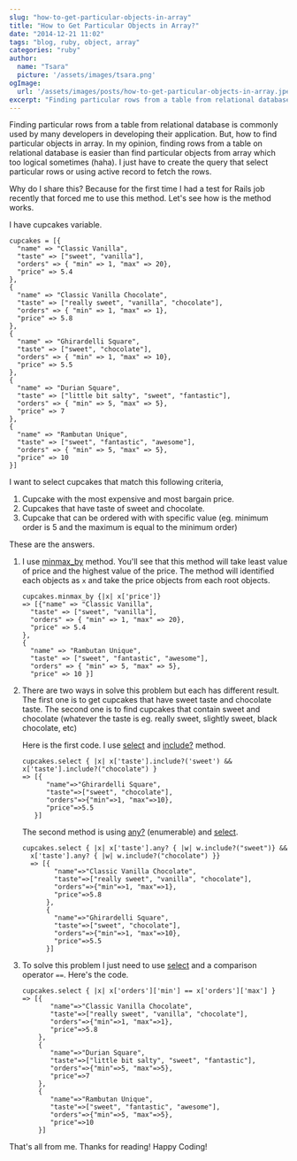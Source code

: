 ```yaml
---
slug: "how-to-get-particular-objects-in-array"
title: "How to Get Particular Objects in Array?"
date: "2014-12-21 11:02"
tags: "blog, ruby, object, array"
categories: "ruby"
author:
  name: "Tsara"
  picture: '/assets/images/tsara.png'
ogImage:
  url: '/assets/images/posts/how-to-get-particular-objects-in-array.jpeg'
excerpt: "Finding particular rows from a table from relational database is commonly used by many developers in developing their application. But, how to find particular objects in array. In my opinion, finding rows from a table on relational database is easier than find particular objects from array which too logical sometimes (haha). I just have to create the query that select particular rows or using active record to fetch the rows."
---
```


Finding particular rows from a table from relational database is commonly used by many developers in developing their application. But, how to find particular objects in array. In my opinion, finding rows from a table on relational database is easier than find particular objects from array which too logical sometimes (haha). I just have to create the query that select particular rows or using active record to fetch the rows. <!--more-->

Why do I share this? Because for the first time I had a test for Rails job recently that forced me to use this method. Let's see how is the method works.

I have cupcakes variable.

```
cupcakes = [{
  "name" => "Classic Vanilla",
  "taste" => ["sweet", "vanilla"],
  "orders" => { "min" => 1, "max" => 20},
  "price" => 5.4
},
{
  "name" => "Classic Vanilla Chocolate",
  "taste" => ["really sweet", "vanilla", "chocolate"],
  "orders" => { "min" => 1, "max" => 1},
  "price" => 5.8
},
{
  "name" => "Ghirardelli Square",
  "taste" => ["sweet", "chocolate"],
  "orders" => { "min" => 1, "max" => 10},
  "price" => 5.5
},
{
  "name" => "Durian Square",
  "taste" => ["little bit salty", "sweet", "fantastic"],
  "orders" => { "min" => 5, "max" => 5},
  "price" => 7
},
{
  "name" => "Rambutan Unique",
  "taste" => ["sweet", "fantastic", "awesome"],
  "orders" => { "min" => 5, "max" => 5},
  "price" => 10
}]
```

I want to select cupcakes that match this following criteria,

1. Cupcake with the most expensive and most bargain price.
2. Cupcakes that have taste of sweet and chocolate.
3. Cupcake that can be ordered with with specific value (eg. minimum order is 5 and the maximum is equal to the minimum order)

These are the answers.

<ol>
<li> I use <a href="http://apidock.com/ruby/Enumerable/minmax_by" target="_blank">minmax_by</a> method. You'll see that this method will take least value of price and the highest value of the price. The method will identified each objects as <code>x</code> and take the price objects from each root objects.</li>

```
cupcakes.minmax_by {|x| x['price']}
=> [{"name" => "Classic Vanilla",
  "taste" => ["sweet", "vanilla"],
  "orders" => { "min" => 1, "max" => 20},
  "price" => 5.4
},
{
  "name" => "Rambutan Unique",
  "taste" => ["sweet", "fantastic", "awesome"],
  "orders" => { "min" => 5, "max" => 5},
  "price" => 10 }]
```

<li>There are two ways in solve this problem but each has different result. The first one is to get cupcakes that have sweet taste and chocolate taste. The second one is to find cupcakes that contain sweet and chocolate (whatever the taste is eg. really sweet, slightly sweet, black chocolate, etc)</li>

Here is the first code. I use <a href="http://www.ruby-doc.org/core-2.1.5/Array.html#method-i-select" target="_blank">select</a> and <a href="http://www.ruby-doc.org/core-2.1.5/Array.html#method-i-include-3F" target="_blank">include?</a> method.

```
cupcakes.select { |x| x['taste'].include?('sweet') && x['taste'].include?("chocolate") }
=> [{
      "name"=>"Ghirardelli Square",
      "taste"=>["sweet", "chocolate"],
      "orders"=>{"min"=>1, "max"=>10},
      "price"=>5.5
   }]
```

The second method is using <a href="http://ruby-doc.org/core-2.1.5/Enumerable.html#method-i-any-3F">any?</a> (enumerable) and <a href="http://www.ruby-doc.org/core-2.1.5/Array.html#method-i-select" target="_blank">select</a>.

```
cupcakes.select { |x| x['taste'].any? { |w| w.include?("sweet")} &&
  x['taste'].any? { |w| w.include?("chocolate") }}
  => [{
        "name"=>"Classic Vanilla Chocolate",
        "taste"=>["really sweet", "vanilla", "chocolate"],
        "orders"=>{"min"=>1, "max"=>1},
        "price"=>5.8
      },
      {
        "name"=>"Ghirardelli Square",
        "taste"=>["sweet", "chocolate"],
        "orders"=>{"min"=>1, "max"=>10},
        "price"=>5.5
      }]
```

<li>To solve this problem I just need to use <a href="http://www.ruby-doc.org/core-2.1.5/Array.html#method-i-select" target="_blank">select</a> and a comparison operator <code>==</code>. Here's the code.</li>

```
cupcakes.select { |x| x['orders']['min'] == x['orders']['max'] }
=> [{
       "name"=>"Classic Vanilla Chocolate",
       "taste"=>["really sweet", "vanilla", "chocolate"],
       "orders"=>{"min"=>1, "max"=>1},
       "price"=>5.8
    },
    {
       "name"=>"Durian Square",
       "taste"=>["little bit salty", "sweet", "fantastic"],
       "orders"=>{"min"=>5, "max"=>5},
       "price"=>7
    },
    {
       "name"=>"Rambutan Unique",
       "taste"=>["sweet", "fantastic", "awesome"],
       "orders"=>{"min"=>5, "max"=>5},
       "price"=>10
    }]
```

</ol>

That's all from me. Thanks for reading! Happy Coding!
